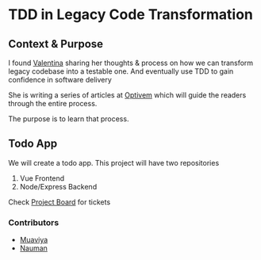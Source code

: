 # TDD in Legacy Code Transformation

## Context & Purpose

I found [Valentina](https://github.com/valentinacs/valentina) sharing her thoughts & process on how we can transform legacy codebase into a testable one. And eventually use TDD to gain confidence in software delivery

She is writing a series of articles at [Optivem](https://journal.optivem.com/) which will guide the readers through the entire process.

The purpose is to learn that process.

## Todo App

We will create a todo app. This project will have two repositories

1. Vue Frontend
2. Node/Express Backend

Check [Project Board](https://github.com/users/naumanzchaudhry/projects/2) for tickets

### Contributors

- [Muaviya](https://github.com/MuaviyaImran)
- [Nauman](https://github.com/naumanzchaudhry)
